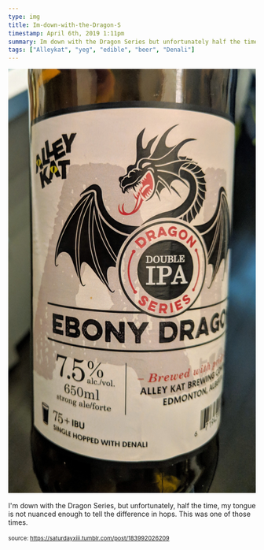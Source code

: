 ```yaml
---
type: img
title: Im-down-with-the-Dragon-S
timestamp: April 6th, 2019 1:11pm
summary: Im down with the Dragon Series but unfortunately half the time my tongue is not nuanced enough to tell the difference in hops  This was one of tho
tags: ["Alleykat", "yeg", "edible", "beer", "Denali"]
---
```

<img src="../media/183992026209.jpg"/>
                                                                                          <div class="caption"><p>I'm down with the Dragon Series, but unfortunately, half the time, my tongue is not nuanced enough to tell the difference in hops.  This was one of those times.</p> </div>
                                    
                
                
                
                
                                
<small>source: https://saturdayxiii.tumblr.com/post/183992026209</small>